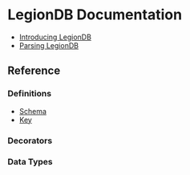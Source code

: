 # LegionDB Documentation

* [Introducing LegionDB](Introducing-LegionDB.md)
* [Parsing LegionDB](Parsing-LegionDB.md)

## Reference

### Definitions
* [Schema](Schema-Definition.md)
* [Key](Key-Definition.md)

### Decorators

### Data Types
